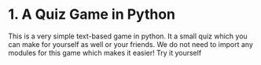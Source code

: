 # 1. A Quiz Game in Python
This is a very simple text-based game in python. It a small quiz which you can make for yourself as well or your friends. We do not need to import any modules for this game which makes it easier! Try it yourself 